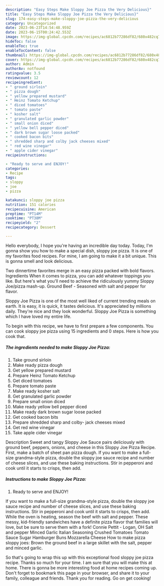 ```yaml
---
description: "Easy Steps Make Sloppy Joe Pizza the Very Delicious}"
title: "Easy Steps Make Sloppy Joe Pizza the Very Delicious}"
slug: 174-easy-steps-make-sloppy-joe-pizza-the-very-delicious
category: Uncategorized
date: 2023-06-23T14:54:48.959Z
date: 2023-06-15T00:24:42.553Z
image: https://img-global.cpcdn.com/recipes/ac6812b77286df82/680x482cq70/sloppy-joe-pizza-recipe-main-photo.jpg
hideToc: false
enableToc: true
enableTocContent: false
thumbnail: https://img-global.cpcdn.com/recipes/ac6812b77286df82/680x482cq70/sloppy-joe-pizza-recipe-main-photo.jpg
cover: https://img-global.cpcdn.com/recipes/ac6812b77286df82/680x482cq70/sloppy-joe-pizza-recipe-main-photo.jpg
author: Admin
authorAv: notfound
ratingvalue: 3.5
reviewcount: 12
recipeingredient:
- " ground sirloin"
- " pizza dough"
- " yellow prepared mustard"
- " Heinz Tomato Ketchup"
- " diced tomatoes"
- " tomato paste"
- " kosher salt"
- " granulated garlic powder"
- " small onion diced"
- " yellow bell pepper diced"
- " dark brown sugar loose packed"
- " cooked bacon bits"
- " shredded sharp and colby jack cheeses mixed"
- " red wine vinegar"
- " apple cider vinegar"
recipeinstructions:

- "Ready to serve and ENJOY!"
categories:
- Recipe
tags:
- sloppy
- joe
- pizza

katakunci: sloppy joe pizza 
nutrition: 151 calories
recipecuisine: American
preptime: "PT14M"
cooktime: "PT38M"
recipeyield: "2"
recipecategory: Dessert

---
```



Hello everybody, I hope you're having an incredible day today. Today, I'm gonna show you how to make a special dish, sloppy joe pizza. It is one of my favorites food recipes. For mine, I am going to make it a bit unique. This is gonna smell and look delicious.

Two dinnertime favorites merge in an easy pizza packed with bold flavors. Ingredients When it comes to pizza, you can add whatever toppings you like. But here&#39;s what you&#39;ll need to achieve the ridiculously yummy Sloppy Joe/pizza mash-up. Ground Beef - Seasoned with salt and pepper for flavor.

Sloppy Joe Pizza is one of the most well liked of current trending meals on earth. It is easy, it is quick, it tastes delicious. It's appreciated by millions daily. They're nice and they look wonderful. Sloppy Joe Pizza is something which I have loved my entire life.


To begin with this recipe, we have to first prepare a few components. You can cook sloppy joe pizza using 15 ingredients and 0 steps. Here is how you cook that.

<!--inarticleads1-->

##### The ingredients needed to make Sloppy Joe Pizza:

1. Take  ground sirloin
1. Make ready  pizza dough
1. Get  yellow prepared mustard
1. Prepare  Heinz Tomato Ketchup
1. Get  diced tomatoes
1. Prepare  tomato paste
1. Make ready  kosher salt
1. Get  granulated garlic powder
1. Prepare  small onion diced
1. Make ready  yellow bell pepper diced
1. Make ready  dark brown sugar loose packed
1. Get  cooked bacon bits
1. Prepare  shredded sharp and colby- jack cheeses mixed
1. Get  red wine vinegar
1. Take  apple cider vinegar


Description Sweet and tangy Sloppy Joe Sauce pairs deliciously with ground beef, peppers, onions, and cheese in this Sloppy Joe Pizza Recipe. First, make a batch of sheet pan pizza dough. If you want to make a full-size grandma-style pizza, double the sloppy joe sauce recipe and number of cheese slices, and use these baking instructions. Stir in pepperoni and cook until it starts to crisps, then add. 

<!--inarticleads2-->

##### Instructions to make Sloppy Joe Pizza:


1. Ready to serve and ENJOY!

If you want to make a full-size grandma-style pizza, double the sloppy joe sauce recipe and number of cheese slices, and use these baking instructions. Stir in pepperoni and cook until it starts to crisps, then add. While the oven is heating, season the beef with salt and pepper. These messy, kid-friendly sandwiches have a definite pizza flavor that families will love, but be sure to serve them with a fork! Connie Pettit - Logan, OH Salt and pepper Minced Garlic Italian Seasoning Crushed Tomatoes Tomato Sauce Sugar Hamburger Buns Mozzarella Cheese How to make pizza sloppy joes: Brown the ground beef in a large skillet with the salt, pepper and minced garlic. 

So that's going to wrap this up with this exceptional food sloppy joe pizza recipe. Thanks so much for your time. I am sure that you will make this at home. There is gonna be more interesting food at home recipes coming up. Don't forget to bookmark this page in your browser, and share it to your family, colleague and friends. Thank you for reading. Go on get cooking!
